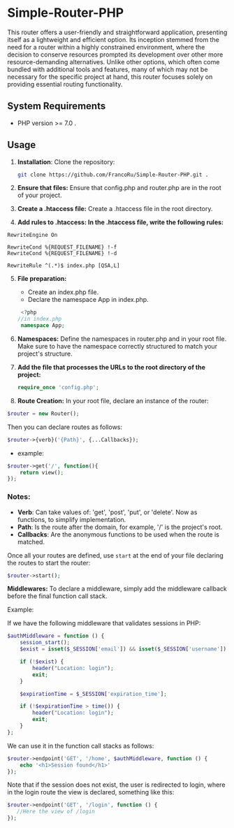 # Simple-Router-PHP

This router offers a user-friendly and straightforward application, presenting itself as a lightweight and efficient option. Its inception stemmed from the need for a router within a highly constrained environment, where the decision to conserve resources prompted its development over other more resource-demanding alternatives. Unlike other options, which often come bundled with additional tools and features, many of which may not be necessary for the specific project at hand, this router focuses solely on providing essential routing functionality.

## System Requirements

- PHP version >= 7.0 .

## Usage

1. **Installation**: Clone the repository:
    
   ```bash
   git clone https://github.com/FrancoRu/Simple-Router-PHP.git .
   ``` 
   
2. **Ensure that files:** Ensure that config.php and router.php are in the root of your project.
 
3. **Create a .htaccess file:** Create a .htaccess file in the root directory.
    
4. **Add rules to .htaccess: In the .htaccess file, write the following rules:**

```
RewriteEngine On

RewriteCond %{REQUEST_FILENAME} !-f
RewriteCond %{REQUEST_FILENAME} !-d

RewriteRule ^(.*)$ index.php [QSA,L]
```
5. **File preparation:**
    - Create an index.php file.
    - Declare the namespace App in index.php.
    
     ```php
      <?php
     //in index.php
      namespace App;
    ```



6. **Namespaces:** Define the namespaces in router.php and in your root file. Make sure to have the namespace correctly structured to match your project's structure.

7. **Add the file that processes the URLs to the root directory of the project:**
   ```php
   require_once 'config.php';
   ```

8. **Route Creation:** In your root file, declare an instance of the router:

```php
$router = new Router();
```

Then you can declare routes as follows:

```php
$router->{verb}('{Path}', {...Callbacks});
```

* example:
```php
$router->get('/', function(){
    return view();
});
```

### Notes:
- **Verb**: Can take values of: 'get', 'post', 'put', or 'delete'. Now as functions, to simplify implementation.
- **Path**: Is the route after the domain, for example, '/' is the project's root.
- **Callbacks**: Are the anonymous functions to be used when the route is matched.

Once all your routes are defined, use `start` at the end of your file declaring the routes to start the router:

```php
$router->start();
```

**Middlewares:**
To declare a middleware, simply add the middleware callback before the final function call stack.

Example:

If we have the following middleware that validates sessions in PHP:

```php
$authMiddleware = function () {
    session_start();
    $exist = isset($_SESSION['email']) && isset($_SESSION['username']) && isset($_SESSION['id']) && isset($_SESSION['role']);

    if (!$exist) {
        header("Location: login");
        exit;
    }

    $expirationTime = $_SESSION['expiration_time'];

    if (!$expirationTime > time()) {
        header("Location: login");
        exit;
    }
};
```

We can use it in the function call stacks as follows:

```php
$router->endpoint('GET', '/home', $authMiddleware, function () {
    echo '<h1>Session found</h1>'
});
```

Note that if the session does not exist, the user is redirected to login, where in the login route the view is declared, something like this:

```php
$router->endpoint('GET', '/login', function () {
   //Here the view of /login
});
```
